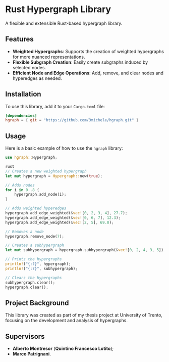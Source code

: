 # Rust Hypergraph Library

A flexible and extensible Rust-based hypergraph library.

## Features

- **Weighted Hypergraphs**: Supports the creation of weighted hypergraphs for more nuanced representations.
- **Flexible Subgraph Creation**: Easily create subgraphs induced by selected nodes.
- **Efficient Node and Edge Operations**: Add, remove, and clear nodes and hyperedges as needed.
  
## Installation

To use this library, add it to your `Cargo.toml` file:

```toml
[dependencies]
hgraph = { git = "https://github.com/3michele/hgraph.git" }
```

## Usage 
Here is a basic example of how to use the `hgraph` library:
```rust
use hgraph::Hypergraph;

rust
// Creates a new weighted hypergraph
let mut hypergraph = Hypergraph::new(true);

// Adds nodes
for i in 0..8 {
    hypergraph.add_node(i);
}

// Adds weighted hyperedges
hypergraph.add_edge_weighted(&vec![0, 2, 3, 4], 27.7);    
hypergraph.add_edge_weighted(&vec![0, 6, 7], 12.3);    
hypergraph.add_edge_weighted(&vec![2, 5], 69.0);    

// Removes a node
hypergraph.remove_node(7);

// Creates a subhypergraph
let mut subhypergraph = hypergraph.subhypergraph(&vec![0, 2, 4, 3, 5]);

// Prints the hypergraphs 
println!("{:?}", hypergraph);
println!("{:?}", subhypergraph);

// Clears the hypergraphs 
subhypergraph.clear();
hypergraph.clear();
```

## Project Background  
This library was created as part of my thesis project at University of Trento, focusing on the development and analysis of hypergraphs.   

## Supervisors 
- **Alberto Montresor** (**Quintino Francesco Lotito**);
- **Marco Patrignani**. 
